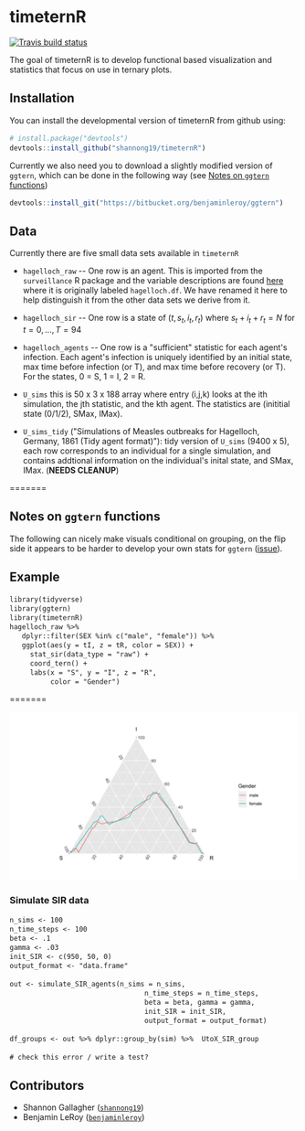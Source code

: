 # timeternR

<!-- badges: start -->
[![Travis build status](https://travis-ci.org/shannong19/timeternR.svg?branch=master)](https://travis-ci.org/shannong19/timeternR)
<!-- badges: end -->

The goal of timeternR is to develop functional based visualization and statistics
that focus on use in ternary plots.

## Installation

You can install the developmental version of timeternR from github using:

```r
# install.package("devtools")
devtools::install_github("shannong19/timeternR")
```

Currently we also need you to download a slightly modified version of `ggtern`, which can be done in the following way (see [Notes on `ggtern` functions](#notes-on-ggtern-functions))

```r
devtools::install_git("https://bitbucket.org/benjaminleroy/ggtern")
```

## Data

   Currently there are five small data sets available in `timeternR`

   - `hagelloch_raw` -- One row is an agent.  This is imported from the `surveillance` R package and the variable descriptions are found [here](https://rdrr.io/rforge/surveillance/man/hagelloch.html) where it is originally labeled `hagelloch.df`.  We have renamed it here to help distinguish it from the other data sets we derive from it.
   
   - `hagelloch_sir`  -- One row is a state of $(t, s_t, i_t, r_t)$ where $s_t + i_t + r_t = N$ for $t = 0, \dots, T=94$

   - `hagelloch_agents` -- One row is a "sufficient" statistic for each agent's infection.  Each agent's infection is uniquely identified by an initial state, max time before infection (or T), and max time before recovery (or T).  For the states, 0 = S, 1 = I, 2 = R.

  - `U_sims` this is 50 x 3 x 188 array where entry (i,j,k) looks at the ith simulation, the jth statistic, and the kth agent.  The statistics are (inititial state (0/1/2), SMax, IMax). 
  
  - `U_sims_tidy` ("Simulations of Measles outbreaks for Hagelloch, Germany, 1861 (Tidy agent format)"): tidy version of `U_sims` (9400 x 5), each row corresponds to an individual for a single simulation, and contains addtional information on the individual's inital state, and SMax, IMax. (**NEEDS CLEANUP**)


=======


## Notes on `ggtern` functions

The following can nicely make visuals conditional on grouping, on the flip side
it appears to be harder to develop your own stats for `ggtern` ([issue](https://bitbucket.org/nicholasehamilton/ggtern/issues/8/developing-new-stats-and-geoms)).


## Example

```{r}
library(tidyverse)
library(ggtern)
library(timeternR)
hagelloch_raw %>%
   dplyr::filter(SEX %in% c("male", "female")) %>%
   ggplot(aes(y = tI, z = tR, color = SEX)) +
     stat_sir(data_type = "raw") + 
     coord_tern() +
     labs(x = "S", y = "I", z = "R",
          color = "Gender")
```


=======


![](images/stat_sir_example.png)


### Simulate SIR data


```{r}
n_sims <- 100
n_time_steps <- 100
beta <- .1
gamma <- .03
init_SIR <- c(950, 50, 0)
output_format <- "data.frame"
    
out <- simulate_SIR_agents(n_sims = n_sims,
                                 n_time_steps = n_time_steps,
                                 beta = beta, gamma = gamma,
                                 init_SIR = init_SIR,
                                 output_format = output_format)
                                 
df_groups <- out %>% dplyr::group_by(sim) %>%  UtoX_SIR_group                       

# check this error / write a test?

```

## Contributors

- Shannon Gallagher ([`shannong19`](https://github.com/shannong19))
- Benjamin LeRoy ([`benjaminleroy`](https://github.com/benjaminleroy))
